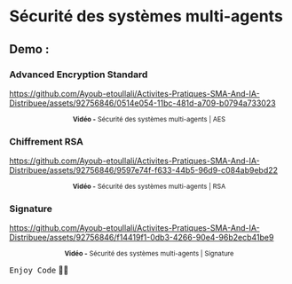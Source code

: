 # Sécurité des systèmes multi-agents

## Demo :

### Advanced Encryption Standard
https://github.com/Ayoub-etoullali/Activites-Pratiques-SMA-And-IA-Distribuee/assets/92756846/0514e054-11bc-481d-a709-b0794a733023

<div align="center">
       <p>
       <sup>  <strong>Vidéo -</strong> Sécurité des systèmes multi-agents | AES</sup>
       </p>
</div>

### Chiffrement RSA
https://github.com/Ayoub-etoullali/Activites-Pratiques-SMA-And-IA-Distribuee/assets/92756846/9597e74f-f633-44b5-96d9-c084ab9ebd22

<div align="center">
       <p>
       <sup>  <strong>Vidéo -</strong> Sécurité des systèmes multi-agents | RSA</sup>
       </p>
</div>

### Signature 
https://github.com/Ayoub-etoullali/Activites-Pratiques-SMA-And-IA-Distribuee/assets/92756846/f14419f1-0db3-4266-90e4-96b2ecb41be9

<div align="center">
       <p>
       <sup>  <strong>Vidéo -</strong> Sécurité des systèmes multi-agents | Signature</sup>
       </p>
</div>

<kbd>Enjoy Code</kbd> 👨‍💻

